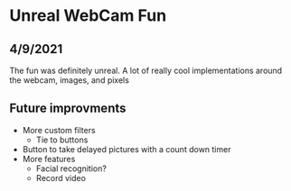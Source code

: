 # Unreal WebCam Fun

## 4/9/2021

The fun was definitely unreal. A lot of really cool implementations around the webcam, images, and pixels

## Future improvments
- More custom filters
  - Tie to buttons
- Button to take delayed pictures with a count down timer
- More features
  - Facial recognition?
  - Record video